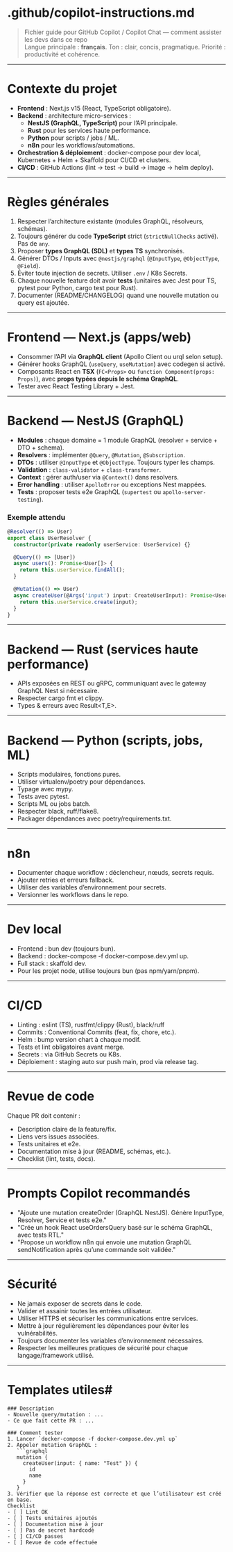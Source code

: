 # .github/copilot-instructions.md

> Fichier guide pour GitHub Copilot / Copilot Chat — comment assister les devs dans ce repo  
> Langue principale : **français**. Ton : clair, concis, pragmatique. Priorité : productivité et cohérence.

---
# Contexte du projet
- **Frontend** : Next.js v15 (React, TypeScript obligatoire).  
- **Backend** : architecture micro-services :
  - **NestJS (GraphQL, TypeScript)** pour l’API principale.
  - **Rust** pour les services haute performance.
  - **Python** pour scripts / jobs / ML.
  - **n8n** pour les workflows/automations.  
- **Orchestration & déploiement** : docker-compose pour dev local, Kubernetes + Helm + Skaffold pour CI/CD et clusters.  
- **CI/CD** : GitHub Actions (lint → test → build → image → helm deploy).  

---

# Règles générales
1. Respecter l’architecture existante (modules GraphQL, résolveurs, schémas).  
2. Toujours générer du code **TypeScript** strict (`strictNullChecks` activé). Pas de `any`.  
3. Proposer **types GraphQL (SDL)** et **types TS** synchronisés.  
4. Générer DTOs / Inputs avec `@nestjs/graphql` (`@InputType`, `@ObjectType`, `@Field`).  
5. Éviter toute injection de secrets. Utiliser `.env` / K8s Secrets.  
6. Chaque nouvelle feature doit avoir **tests** (unitaires avec Jest pour TS, pytest pour Python, cargo test pour Rust).  
7. Documenter (README/CHANGELOG) quand une nouvelle mutation ou query est ajoutée.  

---
# Frontend — Next.js (apps/web)
- Consommer l’API via **GraphQL client** (Apollo Client ou urql selon setup).  
- Générer hooks GraphQL (`useQuery`, `useMutation`) avec codegen si activé.  
- Composants React en **TSX** (`FC<Props>` ou `function Component(props: Props)`), avec **props typées depuis le schéma GraphQL**.  
- Tester avec React Testing Library + Jest.  

---
# Backend — NestJS (GraphQL)
- **Modules** : chaque domaine = 1 module GraphQL (resolver + service + DTO + schema).  
- **Resolvers** : implémenter `@Query`, `@Mutation`, `@Subscription`.  
- **DTOs** : utiliser `@InputType` et `@ObjectType`. Toujours typer les champs.  
- **Validation** : `class-validator` + `class-transformer`.  
- **Context** : gérer auth/user via `@Context()` dans resolvers.  
- **Error handling** : utiliser `ApolloError` ou exceptions Nest mappées.  
- **Tests** : proposer tests e2e GraphQL (`supertest` ou `apollo-server-testing`).  

### Exemple attendu
```ts
@Resolver(() => User)
export class UserResolver {
  constructor(private readonly userService: UserService) {}

  @Query(() => [User])
  async users(): Promise<User[]> {
    return this.userService.findAll();
  }

  @Mutation(() => User)
  async createUser(@Args('input') input: CreateUserInput): Promise<User> {
    return this.userService.create(input);
  }
}
```
---
# Backend — Rust (services haute performance)

- APIs exposées en REST ou gRPC, communiquant avec le gateway GraphQL Nest si nécessaire.
- Respecter cargo fmt et clippy.
- Types & erreurs avec Result<T,E>.

---
# Backend — Python (scripts, jobs, ML)
- Scripts modulaires, fonctions pures.
- Utiliser virtualenv/poetry pour dépendances.
- Typage avec mypy.
- Tests avec pytest.
- Scripts ML ou jobs batch.
- Respecter black, ruff/flake8.
- Packager dépendances avec poetry/requirements.txt.

---
# n8n
- Documenter chaque workflow : déclencheur, nœuds, secrets requis.
- Ajouter retries et erreurs fallback.
- Utiliser des variables d’environnement pour secrets.
- Versionner les workflows dans le repo.

---
# Dev local
- Frontend : bun dev (toujours bun).
- Backend : docker-compose -f docker-compose.dev.yml up.
- Full stack : skaffold dev.
- Pour les projet node, utilise toujours bun (pas npm/yarn/pnpm).

---
# CI/CD
- Linting : eslint (TS), rustfmt/clippy (Rust), black/ruff
- Commits : Conventional Commits (feat, fix, chore, etc.).
- Helm : bump version chart à chaque modif.
- Tests et lint obligatoires avant merge.
- Secrets : via GitHub Secrets ou K8s.
- Déploiement : staging auto sur push main, prod via release tag.

---
# Revue de code
Chaque PR doit contenir :
- Description claire de la feature/fix.
- Liens vers issues associées.
- Tests unitaires et e2e.
- Documentation mise à jour (README, schémas, etc.).
- Checklist (lint, tests, docs).

---
# Prompts Copilot recommandés
- "Ajoute une mutation createOrder (GraphQL NestJS). Génère InputType, Resolver, Service et tests e2e."
- "Crée un hook React useOrdersQuery basé sur le schéma GraphQL, avec tests RTL."
- "Propose un workflow n8n qui envoie une mutation GraphQL sendNotification après qu’une commande soit validée."

---
# Sécurité
- Ne jamais exposer de secrets dans le code.
- Valider et assainir toutes les entrées utilisateur.
- Utiliser HTTPS et sécuriser les communications entre services.
- Mettre à jour régulièrement les dépendances pour éviter les vulnérabilités.
- Toujours documenter les variables d’environnement nécessaires.
- Respecter les meilleures pratiques de sécurité pour chaque langage/framework utilisé.

---
# Templates utiles#
```
### Description
- Nouvelle query/mutation : ...
- Ce que fait cette PR : ...

### Comment tester
1. Lancer `docker-compose -f docker-compose.dev.yml up`
2. Appeler mutation GraphQL :
   ```graphql
   mutation {
     createUser(input: { name: "Test" }) {
       id
       name
     }
   }
3. Vérifier que la réponse est correcte et que l’utilisateur est créé en base.
Checklist
- [ ] Lint OK
- [ ] Tests unitaires ajoutés
- [ ] Documentation mise à jour
- [ ] Pas de secret hardcodé
- [ ] CI/CD passes
- [ ] Revue de code effectuée
```
